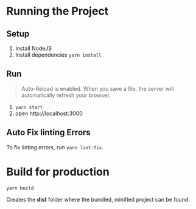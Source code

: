 # Running the Project

## Setup

1. Install NodeJS
2. Install dependencies `yarn install`

## Run

> Auto-Reload is enabled.
> When you save a file, the server will automatically refresh your browser.

1. `yarn start`
2. open http://localhost:3000

## Auto Fix linting Errors

To fix linting errors, run `yarn lint:fix`.  

# Build for production

`yarn build`

Creates the **dist** folder where the bundled, minified project can be found.
